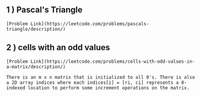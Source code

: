  ## 1 )  Pascal's Triangle
    [Problem Link](https://leetcode.com/problems/pascals-triangle/description/)

## 2 )  cells with an odd values  
    [Problem Link](https://leetcode.com/problems/cells-with-odd-values-in-a-matrix/description/)

    There is an m x n matrix that is initialized to all 0's. There is also a 2D array indices where each indices[i] = [ri, ci] represents a 0-indexed location to perform some increment operations on the matrix.

